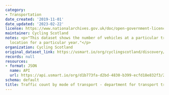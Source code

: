```yaml
---
category:
- Transportation
date_created: '2019-11-01'
date_updated: '2023-02-22'
license: https://www.nationalarchives.gov.uk/doc/open-government-licence/version/3/
maintainer: Cycling Scotland
notes: <p>"This dataset shows the number of vehicles at a particular traffic count
  location for a particular year."</p>
organization: Cycling Scotland
original_dataset_link: https://usmart.io/org/cyclingscotland/discovery/discovery-view-detail/25db9595-479e-451b-b1ec-6f9a8c5e6dcb
records: null
resources:
- format: JSON
  name: API
  url: https://api.usmart.io/org/d1b773fa-d2bd-4830-b399-ecfd18e832f3/207bc8d3-ef23-406b-91c8-adc12e5a9dae/1/urql
schema: default
title: Traffic count by mode of transport - department for transport traffic counts
---
```


